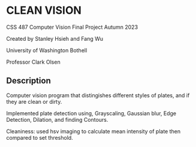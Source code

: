 # CLEAN VISION 
CSS 487 Computer Vision Final Project Autumn 2023

Created by Stanley Hsieh and Fang Wu

University of Washington Bothell

Professor Clark Olsen

## Description

Computer vision program that distingishes different styles of plates, and if they are clean or dirty.

Implemented plate detection using, Grayscaling, Gaussian blur, Edge Detection, Dilation, and finding Contours.

Cleaniness: used hsv imaging to calculate mean intensity of plate then compared to set threshold.

